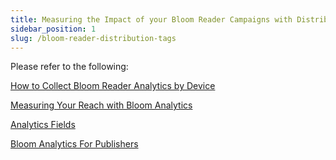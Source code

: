 ```yaml
---
title: Measuring the Impact of your Bloom Reader Campaigns with Distribution Tags
sidebar_position: 1
slug: /bloom-reader-distribution-tags
---
```




Please refer to the following:


[How to Collect Bloom Reader Analytics by Device](/how-to-collect-bloom-reader-analytics)


[Measuring Your Reach with Bloom Analytics](/br-analytics)


[Analytics Fields](/analytic-fields) 


[Bloom Analytics For Publishers](/analytics-for-publishers)


